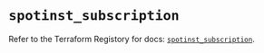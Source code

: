 # `spotinst_subscription`

Refer to the Terraform Registory for docs: [`spotinst_subscription`](https://registry.terraform.io/providers/spotinst/spotinst/1.124.0/docs/resources/subscription).
